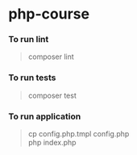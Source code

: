 # php-course

### To run lint

> composer lint

### To run tests

> composer test

### To run application

> cp config.php.tmpl config.php   
> php index.php
